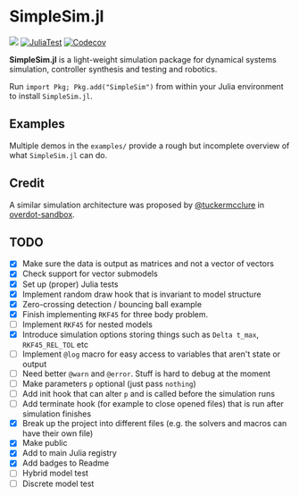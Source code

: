 # SimpleSim.jl

[![](https://img.shields.io/badge/docs-online-blue.svg)](https://janneshb.github.io/SimpleSim.jl/dev/)
[![JuliaTest](https://github.com/janneshb/SimpleSim.jl/workflows/CI/badge.svg)](https://github.com/janneshb/SimpleSim.jl/actions)
[![Codecov](https://img.shields.io/codecov/c/github/janneshb/SimpleSim.jl)](https://codecov.io/gh/janneshb/SimpleSim.jl)

<b>SimpleSim.jl</b> is a light-weight simulation package for dynamical systems simulation, controller synthesis and testing and robotics.

Run `import Pkg; Pkg.add("SimpleSim")` from within your Julia environment to install `SimpleSim.jl`.

## Examples

Multiple demos in the `examples/` provide a rough but incomplete overview of what `SimpleSim.jl` can do.


## Credit

A similar simulation architecture was proposed by [@tuckermcclure](https://www.github.com/tuckermcclure) in [overdot-sandbox](https://github.com/tuckermcclure/overdot-sandbox).

## TODO

- [x] Make sure the data is output as matrices and not a vector of vectors
- [x] Check support for vector submodels
- [x] Set up (proper) Julia tests
- [x] Implement random draw hook that is invariant to model structure
- [x] Zero-crossing detection / bouncing ball example
- [x] Finish implementing `RKF45` for three body problem.
- [ ] Implement `RKF45` for nested models
- [x] Introduce simulation options storing things such as `Delta t_max`, `RKF45_REL_TOL` etc
- [ ] Implement `@log` macro for easy access to variables that aren't state or output
- [ ] Need better `@warn` and `@error`. Stuff is hard to debug at the moment
- [ ] Make parameters `p` optional (just pass `nothing`)
- [ ] Add init hook that can alter `p` and is called before the simulation runs
- [ ] Add terminate hook (for example to close opened files) that is run after simulation finishes
- [x] Break up the project into different files (e.g. the solvers and macros can have their own file)
- [x] Make public
- [x] Add to main Julia registry
- [x] Add badges to Readme
- [ ] Hybrid model test
- [ ] Discrete model test
